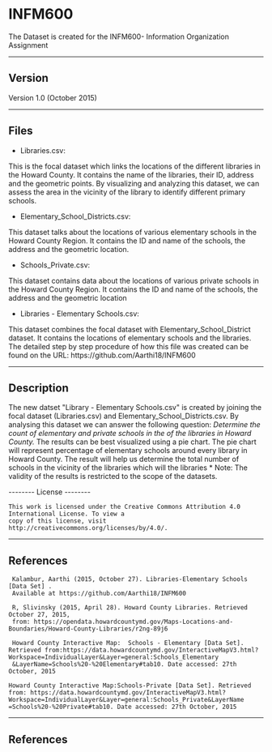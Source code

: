 # INFM600
The Dataset is created for the INFM600- Information Organization Assignment

-------
Version
-------

Version 1.0 (October 2015)

-----
Files
-----

* Libraries.csv: 
<p>
	This is the focal dataset which links the locations of the different libraries in the Howard County.
	It contains the name of the libraries, their ID, address and the geometric points. By visualizing 
	and analyzing this dataset, we can assess the area in the vicinity of the library to identify
	different primary schools. </p> 

* Elementary_School_Districts.csv:
<p> 
	This dataset talks about the locations of various elementary schools in the Howard County Region. It 
	contains the ID and name of the schools, the address and the geometric location. </p> 	

* Schools_Private.csv:
<p> 
 	This dataset contains data about the locations of various private schools in the Howard County Region. It
	contains the ID and name of the schools, the address and the geometric location </p> 

* Libraries - Elementary Schools.csv: 
<p> 
	This dataset combines the focal dataset with Elementary_School_District dataset. It contains the locations 
	of elementary schools and the libraries. 
	The detailed step by step procedure of how this file was created can be found on the URL:
	https://github.com/Aarthi18/INFM600 
	
 </p>

------------
Description
------------
<p>	
	The new datset "Library - Elementary Schools.csv" is created by joining the focal dataset 
	 (Libraries.csv) and Elementary_School_Districts.csv. By analysing this dataset we can answer 
	the following question:<i> Determine the count of elementary and private schools in the 
	of the libraries in Howard County. </i> The results can be best visualized using a pie chart.  
	The pie chart will represent percentage of elementary schools around every library in Howard County.
	The result will help us determine the total number of schools in the vicinity of the libraries
	which will the libraries 
	* Note: The validity of the results is restricted to the scope of the datasets.
</p>
--------
License 
--------

	This work is licensed under the Creative Commons Attribution 4.0 International License. To view a
	copy of this license, visit http://creativecommons.org/licenses/by/4.0/. 

----------
References
----------
	 
	 Kalambur, Aarthi (2015, October 27). Libraries-Elementary Schools [Data Set] . 
	 Available at https://github.com/Aarthi18/INFM600
	 
	 R, Slivinsky (2015, April 28). Howard County Libraries. Retrieved October 27, 2015, 
	 from: https://opendata.howardcountymd.gov/Maps-Locations-and-Boundaries/Howard-County-Libraries/r2ng-89j6
	 
	 Howard County Interactive Map:  Schools - Elementary [Data Set]. Retrieved from:https://data.howardcountymd.gov/InteractiveMapV3.html?Workspace=IndividualLayer&Layer=general:Schools_Elementary
	 &LayerName=Schools%20-%20Elementary#tab10. Date accessed: 27th October, 2015
	
	Howard County Interactive Map:Schools-Private [Data Set]. Retrieved from: https://data.howardcountymd.gov/InteractiveMapV3.html?Workspace=IndividualLayer&Layer=general:Schools_Private&LayerName
	=Schools%20-%20Private#tab10. Date accessed: 27th October, 2015

----------
References
----------


